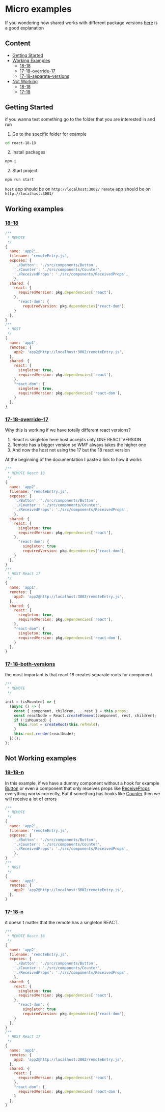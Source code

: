 # Micro examples

If you wondering how shared works with different package versions [here](https://www.angulararchitects.io/en/blog/getting-out-of-version-mismatch-hell-with-module-federation/) is a good explanation

## Content

- [Getting Started](#getting-started)
- [Working Examples](#working-examples)
  - [18-18](#18-18)
  - [17-18-override-17](#17-18-override-17)
  - [17-18-separate-versions](#17-18-separate-versions)
- [Not Working](#not-working-examples)
  - [18-18](#18-18-n)
  - [17-18](#17-18-n)

## Getting Started

if you wanna test something go to the folder that you are interested in and run

1. Go to the specific folder for example

```bash
cd react-18-18
```

2. Install packages

```bash
npm i
```

2. Start project

```bash
npm run start
```

`host` app should be on `http://localhost:3002/`
`remote` app should be on `http://localhost:3001/`

## Working examples

### [18-18](https://github.com/WuMat/micro-examples/tree/main/react-18-18-working)

```javascript
/**
 * REMOTE
 */
{
  name: 'app2',
  filename: 'remoteEntry.js',
  exposes: {
    './Button': './src/components/Button',
    './Counter': './src/components/Counter',
    './ReceivedProps': './src/components/ReceivedProps',
    },
  shared: {
    react: {
      requiredVersion: pkg.dependencies['react'],
    },
      "react-dom": {
        requiredVersion: pkg.dependencies['react-dom'],
    }
  },
}
/**
 * HOST
 */
{
  name: 'app1',
  remotes: {
    app2: 'app2@http://localhost:3002/remoteEntry.js',
  },
  shared: {
    react: {
      singleton: true,
      requiredVersion: pkg.dependencies['react'],
    },
    "react-dom": {
      singleton: true,
      requiredVersion: pkg.dependencies['react-dom'],
    }
  },
}

```

### [17-18-override-17](https://github.com/WuMat/micro-examples/tree/main/react-17-18-working-ovrride-17)

Why this is working if we have totally different react versions?

1. React is singleton here host accepts only ONE REACT VERSION
2. Remote has a bigger version so WMF always takes the higher one
3. And now the host not using the 17 but the 18 react version

At the beginning of the documentation I paste a link to how it works

```javascript
/**
 * REMOTE React 18
 */
{
  name: 'app2',
  filename: 'remoteEntry.js',
  exposes: {
    './Button': './src/components/Button',
    './Counter': './src/components/Counter',
    './ReceivedProps': './src/components/ReceivedProps',
    },
  shared: {
    react: {
      singleton: true
      requiredVersion: pkg.dependencies['react'],
    },
      "react-dom": {
        singleton: true
        requiredVersion: pkg.dependencies['react-dom'],
    }
  },
}
/**
 * HOST React 17
 */
{
  name: 'app1',
  remotes: {
    app2: 'app2@http://localhost:3002/remoteEntry.js',
  },
  shared: {
    react: {
      singleton: true,
      requiredVersion: pkg.dependencies['react'],
    },
    "react-dom": {
      singleton: true,
      requiredVersion: pkg.dependencies['react-dom'],
    }
  },
}

```

### [17-18-both-versions](https://github.com/WuMat/micro-examples/tree/main/react-17-18-working-separate-versions)

the most important is that react 18 creates separate roots for component

```javascript
/**
 * REMOTE
 */

init = (isMounted) => {
  (async () => {
    const { component, children, ...rest } = this.props;
    const reactNode = React.createElement(component, rest, children);
    if (!isMounted) {
      this.root = createRoot(this.refHold);
    }
    this.root.render(reactNode);
  })();
};
```

## Not Working examples

### [18-18-n](https://github.com/WuMat/micro-examples/tree/main/react-18-18-not-working)

In this example, if we have a dummy component without a hook for example [Button](https://github.com/WuMat/micro-examples/blob/main/react-18-18-not-working/react-18-host/src/components/Button.js) or even a component that only receives props like [ReceiveProps](https://github.com/WuMat/micro-examples/blob/main/react-18-18-not-working/react-18-host/src/components/ReceivedProps.js) everything works correctly, But if something has hooks like [Counter](https://github.com/WuMat/micro-examples/blob/main/react-18-18-not-working/react-18-host/src/components/Counter.js) then we will receive a lot of errors

```javascript
/**
 * REMOTE
 */
{
  name: 'app2',
  filename: 'remoteEntry.js',
  exposes: {
    './Button': './src/components/Button',
    './Counter': './src/components/Counter',
    './ReceivedProps': './src/components/ReceivedProps',
    },
}
/**
 * HOST
 */
{
  name: 'app1',
  remotes: {
    app2: 'app2@http://localhost:3002/remoteEntry.js',
  },
}

```

### [17-18-n](https://github.com/WuMat/micro-examples/tree/main/react-17-18-not-working)

it doesn`t matter that the remote has a singleton REACT.

```javascript
/**
 * REMOTE React 18
 */
{
  name: 'app2',
  filename: 'remoteEntry.js',
  exposes: {
    './Button': './src/components/Button',
    './Counter': './src/components/Counter',
    './ReceivedProps': './src/components/ReceivedProps',
    },
  shared: {
    react: {
      singleton: true
      requiredVersion: pkg.dependencies['react'],
    },
      "react-dom": {
        singleton: true
        requiredVersion: pkg.dependencies['react-dom'],
    }
  },
}
/**
 * HOST React 17
 */
{
  name: 'app1',
  remotes: {
    app2: 'app2@http://localhost:3002/remoteEntry.js',
  },
  shared: {
    react: {
      requiredVersion: pkg.dependencies['react'],
    },
    "react-dom": {
      requiredVersion: pkg.dependencies['react-dom'],
    }
  },
}

```
